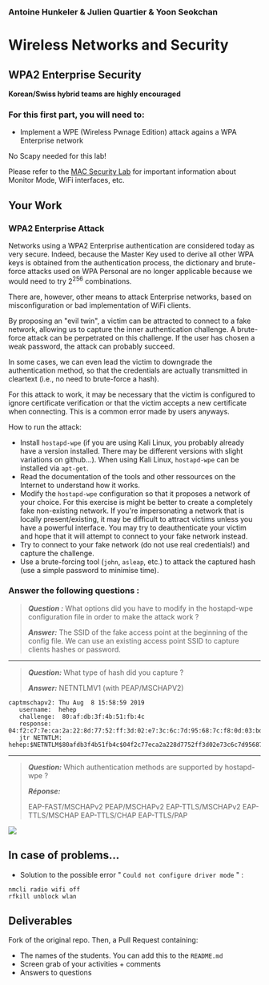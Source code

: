 ### Antoine Hunkeler & Julien Quartier & Yoon Seokchan

# Wireless Networks and Security

## WPA2 Enterprise Security

__Korean/Swiss hybrid teams are highly encouraged__

### For this first part, you will need to:

- Implement a WPE (Wireless Pwnage Edition) attack agains a WPA Enterprise network

No Scapy needed for this lab!

Please refer to the [MAC Security Lab](https://github.com/arubinst/SU19-WLANSec-Lab1-MAC) for important information about Monitor Mode, WiFi interfaces, etc.

## Your Work


### WPA2 Enterprise Attack

Networks using a WPA2 Enterprise authentication are considered today as very secure. Indeed, because the Master Key used to derive all other WPA keys is obtained from the authentication process, the dictionary and brute-force attacks used on WPA Personal are no longer applicable because we would need to try 2<sup>256</sup> combinations.

There are, however, other means to attack Enterprise networks, based on misconfiguration or bad implementation of WiFi clients.

By proposing an "evil twin", a victim can be attracted to connect to a fake network, allowing us to capture the inner authentication challenge. A brute-force attack can be perpetrated on this challenge. If the user has chosen a weak password, the attack can probably succeed. 

In some cases, we can even lead the victim to downgrade the authentication method, so that the credentials are actually transmitted in cleartext (i.e., no need to brute-force a hash).

For this attack to work, it may be necessary that the victim is configured to ignore certificate verification or that the victim accepts a new certificate when connecting. This is a common error made by users anyways.

How to run the attack:

- Install ```hostapd-wpe``` (if you are using Kali Linux, you probably already have a version installed. There may be different versions with slight variations on github...). When using Kali Linux, ```hostapd-wpe``` can be installed via ```apt-get```. 
- Read the documentation of the tools and other ressources on the Internet to understand how it works.
- Modify the ```hostapd-wpe``` configuration so that it proposes a network of your choice. For this exercise is might be better to create a completely fake non-existing network. If you're impersonating a network that is locally present/existing, it may be difficult to attract victims unless you have a powerful interface. You may try to deauthenticate your victim and hope that it will attempt to connect to your fake network instead. 
- Try to connect to your fake network (do not use real credentials!) and capture the challenge.
- Use a brute-forcing tool (```john```, ```asleap```, etc.) to attack the captured hash (use a simple password to minimise time).

### Answer the following questions :

> **_Question :_** What options did you have to modify in the hostapd-wpe configuration file in order to make the attack work ?
> 
> **_Answer:_** The SSID of the fake access point at the beginning of the config file. We can use an existing access point SSID to capture clients hashes or password.

---

> **_Question:_** What type of hash did you capture ?
> 
> **_Answer:_** NETNTLMV1 (with PEAP/MSCHAPV2)

```
captmschapv2: Thu Aug  8 15:58:59 2019
   username:  hehep
   challenge:  80:af:db:3f:4b:51:fb:4c
   response:  04:f2:c7:7e:ca:2a:22:8d:77:52:ff:3d:02:e7:3c:6c:7d:95:68:7c:f8:0d:03:bd
   jtr NETNTLM:  hehep:$NETNTLM$80afdb3f4b51fb4c$04f2c77eca2a228d7752ff3d02e73c6c7d95687cf80d03bd
```

---

> **_Question:_** Which authentication methods are supported by hostapd-wpe ?
>
> **_Réponse:_**
>
> EAP-FAST/MSCHAPv2
> PEAP/MSCHAPv2
> EAP-TTLS/MSCHAPv2
> EAP-TTLS/MSCHAP
> EAP-TTLS/CHAP
> EAP-TTLS/PAP

![](../../master/Screenshots/capture1.jpg)


## In case of problems...

- Solution to the possible error " ```Could not configure driver mode``` " :

```
nmcli radio wifi off
rfkill unblock wlan
```


## Deliverables

Fork of the original repo. Then, a Pull Request containing:

- The names of the students. You can add this to the ```README.md```
- Screen grab of your activities + comments
- Answers to questions
